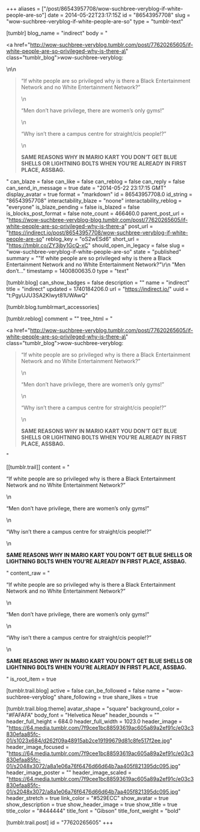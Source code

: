 +++
aliases = ["/post/86543957708/wow-suchbree-veryblog-if-white-people-are-so"]
date = 2014-05-22T23:17:15Z
id = "86543957708"
slug = "wow-suchbree-veryblog-if-white-people-are-so"
type = "tumblr-text"

[tumblr]
blog_name = "indirect"
body = "<p><a href=\"http://wow-suchbree-veryblog.tumblr.com/post/77620265605/if-white-people-are-so-privileged-why-is-there-a\" class=\"tumblr_blog\">wow-suchbree-veryblog</a>:</p>\n\n<blockquote><p>&ldquo;If white people are so privileged why is there a Black Entertainment Network and no White Entertainment Network?&rdquo;</p>\n<p>&ldquo;Men don’t have privilege, there are women’s only gyms!&rdquo;</p>\n<p>&ldquo;Why isn’t there a campus centre for straight/cis people!?&rdquo;</p>\n<p><strong>SAME REASONS WHY IN MARIO KART YOU DON’T GET BLUE SHELLS OR LIGHTNING BOLTS WHEN YOU’RE ALREADY IN FIRST PLACE, ASSBAG.</strong></p></blockquote>"
can_blaze = false
can_like = false
can_reblog = false
can_reply = false
can_send_in_message = true
date = "2014-05-22 23:17:15 GMT"
display_avatar = true
format = "markdown"
id = 86543957708.0
id_string = "86543957708"
interactability_blaze = "noone"
interactability_reblog = "everyone"
is_blaze_pending = false
is_blazed = false
is_blocks_post_format = false
note_count = 466460.0
parent_post_url = "https://wow-suchbree-veryblog-blog.tumblr.com/post/77620265605/if-white-people-are-so-privileged-why-is-there-a"
post_url = "https://indirect.io/post/86543957708/wow-suchbree-veryblog-if-white-people-are-so"
reblog_key = "oS2wESd6"
short_url = "https://tmblr.co/ZY3jby1GcQ-xC"
should_open_in_legacy = false
slug = "wow-suchbree-veryblog-if-white-people-are-so"
state = "published"
summary = "\"If white people are so privileged why is there a Black Entertainment Network and no White Entertainment Network?\"\r\n \"Men don’t..."
timestamp = 1400800635.0
type = "text"

[tumblr.blog]
can_show_badges = false
description = ""
name = "indirect"
title = "indirect"
updated = 1740184206.0
url = "https://indirect.io/"
uuid = "t:PgyUJU3SA2Klwyt81UWAwQ"

[tumblr.blog.tumblrmart_accessories]

[tumblr.reblog]
comment = ""
tree_html = "<p><a href=\"http://wow-suchbree-veryblog.tumblr.com/post/77620265605/if-white-people-are-so-privileged-why-is-there-a\" class=\"tumblr_blog\">wow-suchbree-veryblog</a>:</p><blockquote><p>“If white people are so privileged why is there a Black Entertainment Network and no White Entertainment Network?”</p>\n<p>“Men don’t have privilege, there are women’s only gyms!”</p>\n<p>“Why isn’t there a campus centre for straight/cis people!?”</p>\n<p><strong>SAME REASONS WHY IN MARIO KART YOU DON’T GET BLUE SHELLS OR LIGHTNING BOLTS WHEN YOU’RE ALREADY IN FIRST PLACE, ASSBAG.</strong></p></blockquote>"

[[tumblr.trail]]
content = "<p>&ldquo;If white people are so privileged why is there a Black Entertainment Network and no White Entertainment Network?&rdquo;</p>\n<p>&ldquo;Men don&rsquo;t have privilege, there are women&rsquo;s only gyms!&rdquo;</p>\n<p>&ldquo;Why isn&rsquo;t there a campus centre for straight/cis people!?&rdquo;</p>\n<p><strong>SAME REASONS WHY IN MARIO KART YOU DON&rsquo;T GET BLUE SHELLS OR LIGHTNING BOLTS WHEN YOU&rsquo;RE ALREADY IN FIRST PLACE, ASSBAG.</strong></p>"
content_raw = "<p>“If white people are so privileged why is there a Black Entertainment Network and no White Entertainment Network?”</p>\n<p>“Men don’t have privilege, there are women’s only gyms!”</p>\n<p>“Why isn’t there a campus centre for straight/cis people!?”</p>\n<p><strong>SAME REASONS WHY IN MARIO KART YOU DON’T GET BLUE SHELLS OR LIGHTNING BOLTS WHEN YOU’RE ALREADY IN FIRST PLACE, ASSBAG.</strong></p>"
is_root_item = true

[tumblr.trail.blog]
active = false
can_be_followed = false
name = "wow-suchbree-veryblog"
share_following = true
share_likes = true

[tumblr.trail.blog.theme]
avatar_shape = "square"
background_color = "#FAFAFA"
body_font = "Helvetica Neue"
header_bounds = ""
header_full_height = 684.0
header_full_width = 1023.0
header_image = "https://64.media.tumblr.com/7f9cee1bc88593619ac605a89a2ef91c/e03c3830efaa85fc-01/s1023x684/d262f09a48915ab2ce19199679d81c8fe517f2ee.jpg"
header_image_focused = "https://64.media.tumblr.com/7f9cee1bc88593619ac605a89a2ef91c/e03c3830efaa85fc-01/s2048x3072/a8a1e06a76f6476d66d64b7aa405f821395dc095.jpg"
header_image_poster = ""
header_image_scaled = "https://64.media.tumblr.com/7f9cee1bc88593619ac605a89a2ef91c/e03c3830efaa85fc-01/s2048x3072/a8a1e06a76f6476d66d64b7aa405f821395dc095.jpg"
header_stretch = true
link_color = "#529ECC"
show_avatar = true
show_description = true
show_header_image = true
show_title = true
title_color = "#444444"
title_font = "Gibson"
title_font_weight = "bold"

[tumblr.trail.post]
id = "77620265605"
+++
